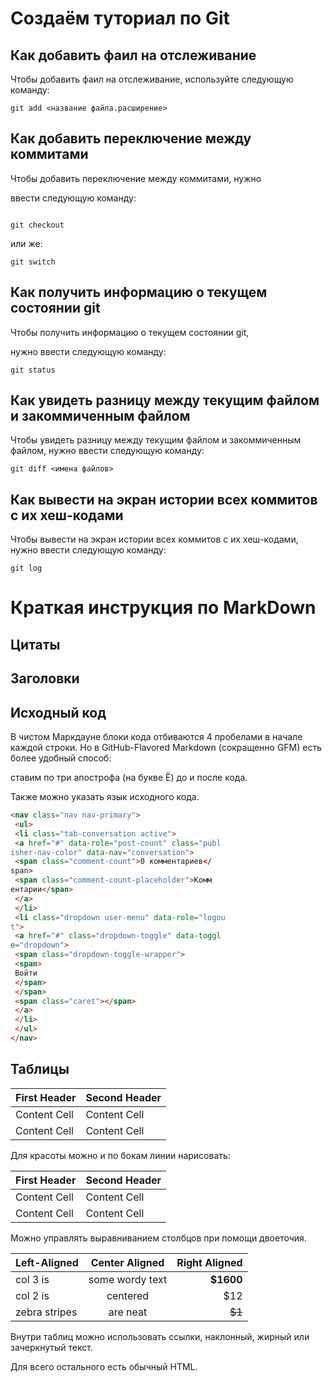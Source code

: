 # Создаём туториал по Git

## Как добавить фаил на отслеживание

Чтобы добавить фаил на отслеживание, используйте следующую команду:
```
git add <название файла.расширение>

```

## Как добавить переключение между коммитами

Чтобы добавить переключение между коммитами, нужно 

ввести следующую команду:

```

git checkout

```

или же:

```
git switch

```
## Как получить информацию о текущем состоянии git

Чтобы получить информацию о текущем состоянии git,

нужно ввести следующую команду:

```
git status

```
## Как увидеть разницу между текущим файлом и закоммиченным файлом

Чтобы увидеть разницу между текущим файлом и закоммиченным файлом, нужно ввести следующую команду:
```
git diff <имена файлов>

```
## Как вывести на экран истории всех коммитов с их хеш-кодами

Чтобы вывести  на экран истории всех коммитов с их хеш-кодами, нужно ввести следующую команду:

```
git log

```
# Краткая инструкция по MarkDown

## Цитаты

## Заголовки

## Исходный код 

В чистом Маркдауне блоки кода отбиваются 4 пробелами в начале
каждой строки.
Но в GitHub-Flavored Markdown (сокращенно GFM) есть более удобный способ:


 ставим по три апострофа (на букве Ё) до и после кода.

 Также можно указать язык исходного кода.



```HTML
<nav class="nav nav-primary">
 <ul>
 <li class="tab-conversation active">
 <a href="#" data-role="post-count" class="publ
isher-nav-color" data-nav="conversation">
 <span class="comment-count">0 комментариев</
span>
 <span class="comment-count-placeholder">Комм
ентарии</span>
 </a>
 </li>
 <li class="dropdown user-menu" data-role="logou
t">
 <a href="#" class="dropdown-toggle" data-toggl
e="dropdown">
 <span class="dropdown-toggle-wrapper">
 <span>
 Войти
 </span>
 </span>
 <span class="caret"></span>
 </a>
 </li>
 </ul>
</nav>

```

## Таблицы

First Header | Second Header
------------- | -------------
Content Cell | Content Cell
Content Cell | Content Cell


Для красоты можно и по бокам линии нарисовать:



| First Header | Second Header |
| ------------- | ------------- |
| Content Cell | Content Cell |
| Content Cell | Content Cell |

Можно управлять выравниванием столбцов при помощи
двоеточия.



| Left-Aligned | Center Aligned | Right Aligned |
|:------------- |:---------------:| -------------:|
| col 3 is | some wordy text | **$1600** |
| col 2 is | centered | $12 |
| zebra stripes | are neat | ~~$1~~ |



Внутри таблиц можно использовать ссылки, наклонный,
жирный или зачеркнутый текст.


Для всего остального есть обычный HTML.

